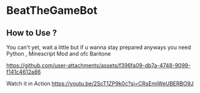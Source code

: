 # BeatTheGameBot
## How to Use ?
You can't yet, wait a little but if u wanna stay prepared anyways you need Python , Minescript Mod and ofc Baritone


https://github.com/user-attachments/assets/f396fa09-db7a-4748-9099-f141c4612a86


Watch it in Action
https://youtu.be/2ScT1ZP9k0c?si=CRsEmjWeUBERBO9J
